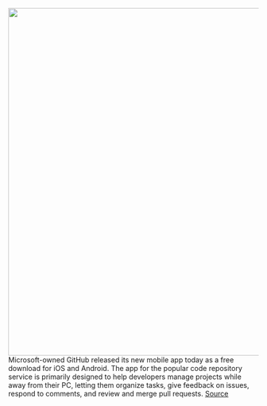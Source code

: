 <img src='https://cdn.vox-cdn.com/thumbor/r9p8SvzOWwIRThZyBYxaXMAK6i8=/0x0:1024x537/1200x800/filters:focal(431x188:593x350)/cdn.vox-cdn.com/uploads/chorus_image/image/66516168/github_mobile_1200_630.0.png' width='700px' /><br/>
Microsoft-owned GitHub released its new mobile app today as a free download for iOS and Android. The app for the popular code repository service is primarily designed to help developers manage projects while away from their PC, letting them organize tasks, give feedback on issues, respond to comments, and review and merge pull requests.
<a href='https://www.theverge.com/2020/3/17/21184254/github-mobile-app-now-available-download-ios-android-microsoft'> Source <a/>